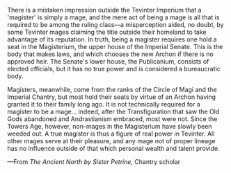 There is a mistaken impression outside the Tevinter Imperium that a 'magister' is simply a mage, and the mere act of being a mage is all that is required to be among the ruling class—a misperception aided, no doubt, by some Tevinter mages claiming the title outside their homeland to take advantage of its reputation. In truth, being a magister requires one hold a seat in the Magisterium, the upper house of the Imperial Senate. This is the body that makes laws, and which chooses the new Archon if there is no approved heir. The Senate's lower house, the Publicanium, consists of elected officials, but it has no true power and is considered a bureaucratic body.

Magisters, meanwhile, come from the ranks of the Circle of Magi and the Imperial Chantry, but most hold their seats by virtue of an Archon having granted it to their family long ago. It is not technically required for a magister to be a mage... indeed, after the Transfiguration that saw the Old Gods abandoned and Andrastianism embraced, most were not. Since the Towers Age, however, non-mages in the Magisterium have slowly been weeded out. A true magister is thus a figure of real power in Tevinter. All other mages serve at their pleasure, and any mage not of proper lineage has no influence outside of that which personal wealth and talent provide.

—From <i> The Ancient North by Sister Petrine, </i> Chantry scholar
